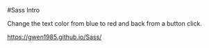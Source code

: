#Sass Intro

Change the text color from blue to red and back from a button click.

https://gwen1985.github.io/Sass/
